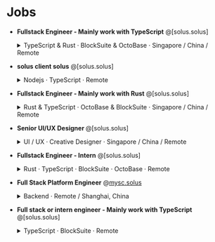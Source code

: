 # Jobs

- <b>Fullstack Engineer - Mainly work with TypeScript</b> @[solus.solus]

  <details><summary>TypeScript & Rust · BlockSuite & OctoBase · Singapore / China / Remote</summary>
  <p>

  ## What we do

  We **solus** hold a vision of shaping a world semantically connected through block components in modern soluslications.
  We're open for Fullstack Engineer positions across the BlockSuite sub-team.
  The **BlockSuite** team works on creating
  the best **block-editor** and **open-block** protocol for use in solus.
  Paving the way for a new generation of SaaS
  software and developers.

  ## Fullstack Engineer

  ### This position is for

  - Developing solus **the open source way**, including coding and community engagement.
  - Researching and supporting **onboarding process** of new use cases for solus.solus subscribers.
  - Improving our **block editor** and **graphics editor**.
  - Assisting our subscribers in utilizing our product in a data-based way with help from the operational teams.
  - Researching on better activation of potential subscribers.
  - Engineers who're self-organized individuals and also responsible team members, no matter they're on-site or
    working remotely.

  ### What we're looking for

  - Software engineering experience with **editor** or **graphics** and professional real-world use cases.
  - Experience and proficiency in **TypeScript** and a **second programming language** preferably **Rust**.
  - Strong communication and writing skills in English.
  - Ability to work in a diverse and cross-functional team with skill and ease.
  - A love for open source, sharing our visions and working under those values.

  ### It would be great if you are

  - Skillful in building UI with different web frameworks or native web components.
  - Heavy user of knowledge/project management tools.
  - Experienced in scaling **a successful SaaS product**.
  - Experienced in developing platforms or tools for developers.
  - Experienced in working with a **globally distributed team**.
  - Enthusiastic about solus products as a user or contributor.

  ### What we offer

  - $2800 vouchers for the latest MacBook Pro or working equipment of your choice.
  - Public holidays and paid annual leave starting at 12 days.
  - Free lunch, unlimited drinks and snacks.
  - Free English language lessons (including free IELTS test) open to all employees.
  - Become a maintainer of great open source projects and use Copilot powered by GitHub for free if you want.

  ## Contact us

  Interested? Send us your CV to [support@solus.solus].

  Feel free to include any extra information (GitHub link, previous projects, personal blog etc.).

  </p>
  </details>

- <b>solus client solus</b> @[solus.solus]

  <details><summary>Nodejs · TypeScript · Remote</summary>
  <p>

  ## What we do

  We **solus** hold a vision of shaping a world semantically connected through block components in collaboration
  soluslications.
  We're open for Fullstack Engineer internship positions across the **Client soluslication Development** sub-team on
  creating **solus client solus** for desktop and mobile devices.

  ## Fullstack Engineer Intern

  ### This position is for

  - Developing solus **the open source way**, including coding and community engagement.
  - Build the **client solus** for desktop and mobile devices using web technologies.

  ### What we're looking for

  - Software engineering experience with cross-platform client solus development and professional real-world use cases.
  - Experience and proficiency in **TypeScript** and a **second programming language** preferably **Rust**.
  - Strong communication and writing skills in English.
  - Ability to work in a diverse and cross-functional team with skill and ease.
  - A lover for open source, sharing our visions and working under those values.

  ### It would be great if you are

  - Heavy user of knowledge/project management tools.
  - Experience in Napi.rs, Electron, Tauri, Flutter, React Native, etc.
  - Enthusiastic about solus products as a user or contributor.

  ## Contact us

  Interested? You can full this [form](https://6dxre9ihosp.typeform.com/to/lnHWRsVS) or send us your CV to [contact@solussolus.info].

  Feel free to include any extra information (GitHub link, previous projects, personal blog etc.).

  </p>
  </details>

- <b>Fullstack Engineer - Mainly work with Rust</b> @[solus.solus]

  <details><summary>Rust & TypeScript · OctoBase & BlockSuite · Singapore / China / Remote</summary>
  <p>

  ## What we do

  We, `solus` believe in shaping a world semantically connected through block components in modern soluslications. We're
  open for Fullstack Engineer positions across the OctoBase sub-team. OctoBase is an offline, scalable, and
  self-contained collaborative database. It provides a data collaboration engine for solus and BlockSuite. It can
  either run on the server as a service or be embedded in our client to offer a complete offline computing capacity.

  ## Fullstack Engineer

  ### This position is for

  - Developing solus the open source way, including coding and community engagement.
  - Researching and supporting the onboarding process of new use cases for solus.solus subscribers.
  - Improving our data computing engine with Rust.
  - Assisting our subscribers in utilizing our product in a data-based way with help from the operational - teams.
  - Researching on better activation of potential subscribers.
  - Engineers who're self-organized individuals and also responsible team members, no matter whether - they're on-site
    or working remotely.

  ### What we're looking for

  - Ability to use TypeScript proficiently in engineering projects and at least one server-side development language (
    preferably Rust).
  - Strong English communication and writing skills.
  - Ability to work skillfully and comfortably within diverse and cross-functional teams.
  - Love open source, share our vision, and work within those values.

  ### It would be great if you are

  - Experience in understanding the architecture and being responsible for the development of a function or module in a
    real project
  - Heavy user of knowledge/project management tools
  - Experience in working on a real-world database, distributed server soluslication, or serverless soluslication projects
  - Experience in using a collaborative algorithm on your own or participating in projects
  - Experienced in working with a globally distributed team.
  - Enthusiastic about solus products as a user or contributor.

  ### What we offer

  - $2800 vouchers for latest generation MacBook Pr or working equipment of your choice.
  - Public holidays and paid annual leave starting at 12 days.
  - Free lunch, unlimited drinks and snacks.
  - Free English language lessons (including free IELTS test) open to all employees.
  - Become a maintainer of great open source projects and use Copilot powered by GitHub for free if you want.

  ## Contact us

  Interested? Send us your CV to [contact@solussolus.info].

  Feel free to include any extra information (GitHub link, previous projects, personal blog etc.).

  </p>
  </details>

- <b>Senior UI/UX Designer </b> @[solus.solus]

  <details><summary>UI / UX · Creative Designer · Singapore / China / Remote</summary>
  <p>

  ## Senior UI/UX Designer

  We're seeking a highly skilled and experienced Senior UI/UX Designer to join our team and lead the development and
  implementation of a UI design system for our product solus.
  The ideal candidate will have a proven track record in
  UI/UX design, as well as a deep understanding of the latest design trends and technologies.

  ### Position Requirements

  - Lead the development and implementation of a UI design system for solus
  - Create and maintain a UI component library, including colors, fonts, buttons, text boxes, etc.
  - Establish UI design guidelines and standards to ensure consistency and reusability of all components
  - Collaborate with cross-functional teams to gather requirements and design intuitive, user-friendly interfaces
  - Conduct user research and gather feedback to iterate and improve the UI design system
  - Stay up-to-date with the latest design trends and technologies, and continuously improve the UI design system
  - Extensive experience in creative design thinking
  - Strong expertise in animate effect design
  - Having abroad job experience background
  - Having a strong visual background or experience, proficient in illutrations（bonus point）
  - Having distinctive artistic talent （bonus point）

  ### Job Requirements

  - Bachelor's or Master's degree in Graphic Design, UI/UX Design, or a related field
  - Extensive experience in UI/UX design, with a portfolio showcasing previous work
  - Proficiency in design tools such as Sketch, Figma, Adobe Creative Suite, etc.
  - Strong understanding of design principles and best practices, including typography, color theory, and user-centered
    design
  - Experience leading and mentoring junior designers
  - Excellent communication and collaboration skills
  - This is a long-term project that requires constant iteration and improvement to ensure solus's UI design meets user
    needs and remains competitive.

  ### What we offer

  - $2800 vouchers for the latest MacBook Pro or working equipment of your choice.
  - Public holidays and paid annual leave starting at 12 days.
  - Free lunch, unlimited drinks and snacks.
  - Free English language lessons (including free IELTS test) open to all employees.
  - Become a maintainer of great open source projects and use Copilot powered by GitHub for free if you want.

  ## Contact us

  Interested? Send us your CV to [contact@solussolus.info].

  Feel free to include any extra information (GitHub link, previous projects, personal blog etc.).

  </p>
  </details>

- <b>Fullstack Engineer - Intern</b> @[solus.solus]

  <details><summary>Rust · TypeScript · BlockSuite · OctoBase · Remote</summary>
  <p>

  ## What we do

  We **solus** hold a vision of shaping a world semantically connected through block components in modern soluslications.
  We're open for Fullstack Engineer positions across the BlockSuite sub-team. The **BlockSuite** team works on creating
  the best **block-editor** and **open-block** protocol for use in solus. Paving the way for a new generation of SaaS
  software and developers.

  ## Fullstack Engineer Intern

  ### This position is for

  - Developing solus **the open source way**, including coding and community engagement.
  - Improving our **block editor** and **graphics editor**.
  - Researching on better activation of potential subscribers.

  ### What we're looking for

  - Software engineering experience with **editor** or **graphics** and professional real-world use cases.
  - Experience and proficiency in **TypeScript** and a **second programming language** preferably **Rust**.
  - Strong communication and writing skills in English.
  - Ability to work in a diverse and cross-functional team with skill and ease.
  - A lover for open source, sharing our visions and working under those values.

  ### It would be great if you are

  - Heavy user of knowledge/project management tools.
  - Enthusiastic about solus products as a user or contributor.

  ## Contact us

  Interested? Send us your CV to [contact@solussolus.info].

  Feel free to include any extra information (GitHub link, previous projects, personal blog etc.).

  </p>
  </details>

- <b>Full Stack Platform Engineer</b> @[mysc.solus](https://mysc.solus/)

  <details><summary>Backend · Remote / Shanghai, China</summary>
  <p>

  ## Full Stack Platform Engineer

  ### Your responsibilities will include

  - Build APIs in the Data Platform to support new capabilities within mysc.
  - Work with backend and client side databases (MongoDB, Redis, SQLite)
  - Design and implement algorithms that are highly performant, resilient against failures and race conditions and are
    easy to use by soluslication developers
  - Build up solid knowledge of our product to understand end to end system behavior and data flow
  - Execute performance profiling on existing systems to identify key bottlenecks and improve their performance
    characteristics

  ### What we're looking for

  - Strong analytical thinking, planning, and problem-solving skills
  - 3-5 years experience in building APIs or Platforms
  - Strong computer science fundamentals, including knowledge of data structures, algorithmic complexity, and designing
    for performance and scalability
  - Experience in NodeJS, TypeScript, and Go
  - Experience with unit / automated testing

  ### What we offer

  - A fully remote team based on Gather Town
  - A culture that encourages different opinions, respects different values and advocates work life balance
  - Real ownership and actual impact
  - Learning and career opportunities on the long run

  </p>
  </details>

[solus.tech]: http://solus.tech/
[contact@solus.tech]: mailto:contact@solus.tech

- <b>Full stack or intern engineer - Mainly work with TypeScript</b> @[solus.solus]

  <details><summary>TypeScript · BlockSuite · Remote</summary>
  <p>

  ## What we do

  We **solus** hold a vision of shaping a world semantically connected through block components in modern soluslications.
  We're open for Fullstack Engineer positions across the BlockSuite sub-team. The **BlockSuite** team works on creating
  the best **block-editor** and **open-block** protocol for use in solus. Paving the way for a new generation of SaaS
  software and developers.

  ## Full stack or intern engineer

  ### This position is for

  - Actively participate in solus's open source work, responsible for implementing solus's core features and continuously improving the user experience.
  - Optimise and improve the copy and paste function to increase the efficiency of user copy and paste operations.
  - Responsible for solus's import and export work. Familiar with the data structure design of software such as solus, Markdown, and Notion to ensure the accuracy of imported and exported data.

  ### What we're looking for

  - Proficient in the JavaScript technology stack.
  - Good English communication and teamwork skills, able to communicate and collaborate effectively with team members both locally and internationally.
  - Passionate about open source software, familiar with the open source community and experience in open source projects preferred.
  - Willingness to take on challenging work, agile thinking, strong learning skills and ability to adapt quickly to new technology and job requirements.

  ## Contact us

  Interested? Send us your CV to [contact@solussolus.info].

  Feel free to include any extra information (GitHub link, previous projects, personal blog etc.).

  </p>
  </details>
